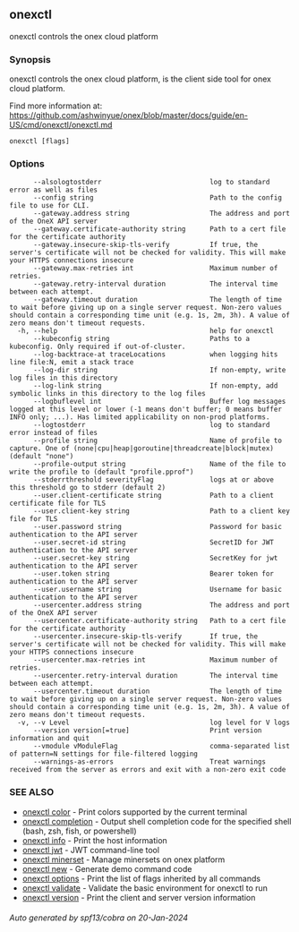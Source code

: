 ## onexctl

onexctl controls the onex cloud platform

### Synopsis

onexctl controls the onex cloud platform, is the client side tool for onex cloud platform.

 Find more information at: https://github.com/ashwinyue/onex/blob/master/docs/guide/en-US/cmd/onexctl/onexctl.md

```
onexctl [flags]
```

### Options

```
      --alsologtostderr                           log to standard error as well as files
      --config string                             Path to the config file to use for CLI.
      --gateway.address string                    The address and port of the OneX API server
      --gateway.certificate-authority string      Path to a cert file for the certificate authority
      --gateway.insecure-skip-tls-verify          If true, the server's certificate will not be checked for validity. This will make your HTTPS connections insecure
      --gateway.max-retries int                   Maximum number of retries.
      --gateway.retry-interval duration           The interval time between each attempt.
      --gateway.timeout duration                  The length of time to wait before giving up on a single server request. Non-zero values should contain a corresponding time unit (e.g. 1s, 2m, 3h). A value of zero means don't timeout requests.
  -h, --help                                      help for onexctl
      --kubeconfig string                         Paths to a kubeconfig. Only required if out-of-cluster.
      --log-backtrace-at traceLocations           when logging hits line file:N, emit a stack trace
      --log-dir string                            If non-empty, write log files in this directory
      --log-link string                           If non-empty, add symbolic links in this directory to the log files
      --logbuflevel int                           Buffer log messages logged at this level or lower (-1 means don't buffer; 0 means buffer INFO only; ...). Has limited applicability on non-prod platforms.
      --logtostderr                               log to standard error instead of files
      --profile string                            Name of profile to capture. One of (none|cpu|heap|goroutine|threadcreate|block|mutex) (default "none")
      --profile-output string                     Name of the file to write the profile to (default "profile.pprof")
      --stderrthreshold severityFlag              logs at or above this threshold go to stderr (default 2)
      --user.client-certificate string            Path to a client certificate file for TLS
      --user.client-key string                    Path to a client key file for TLS
      --user.password string                      Password for basic authentication to the API server
      --user.secret-id string                     SecretID for JWT authentication to the API server
      --user.secret-key string                    SecretKey for jwt authentication to the API server
      --user.token string                         Bearer token for authentication to the API server
      --user.username string                      Username for basic authentication to the API server
      --usercenter.address string                 The address and port of the OneX API server
      --usercenter.certificate-authority string   Path to a cert file for the certificate authority
      --usercenter.insecure-skip-tls-verify       If true, the server's certificate will not be checked for validity. This will make your HTTPS connections insecure
      --usercenter.max-retries int                Maximum number of retries.
      --usercenter.retry-interval duration        The interval time between each attempt.
      --usercenter.timeout duration               The length of time to wait before giving up on a single server request. Non-zero values should contain a corresponding time unit (e.g. 1s, 2m, 3h). A value of zero means don't timeout requests.
  -v, --v Level                                   log level for V logs
      --version version[=true]                    Print version information and quit
      --vmodule vModuleFlag                       comma-separated list of pattern=N settings for file-filtered logging
      --warnings-as-errors                        Treat warnings received from the server as errors and exit with a non-zero exit code
```

### SEE ALSO

* [onexctl color](onexctl_color.md)	 - Print colors supported by the current terminal
* [onexctl completion](onexctl_completion.md)	 - Output shell completion code for the specified shell (bash, zsh, fish, or powershell)
* [onexctl info](onexctl_info.md)	 - Print the host information
* [onexctl jwt](onexctl_jwt.md)	 - JWT command-line tool
* [onexctl minerset](onexctl_minerset.md)	 - Manage minersets on onex platform
* [onexctl new](onexctl_new.md)	 - Generate demo command code
* [onexctl options](onexctl_options.md)	 - Print the list of flags inherited by all commands
* [onexctl validate](onexctl_validate.md)	 - Validate the basic environment for onexctl to run
* [onexctl version](onexctl_version.md)	 - Print the client and server version information

###### Auto generated by spf13/cobra on 20-Jan-2024
